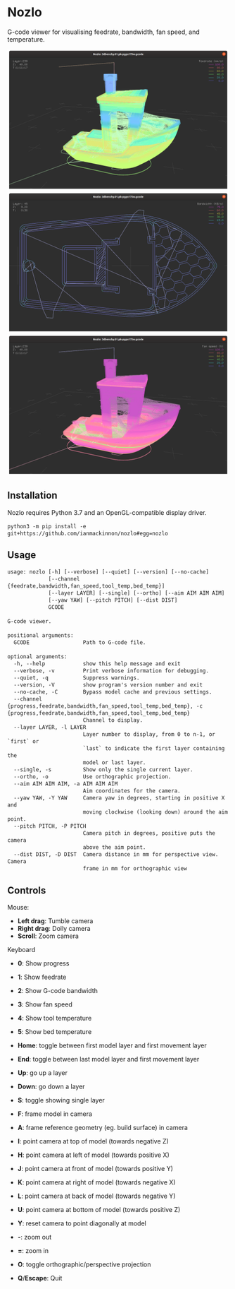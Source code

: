 # Nozlo

G-code viewer for visualising feedrate, bandwidth, fan speed, and temperature.

![Nozlo 3DBenchy feedrate screenshot](nozlo-3dbench-feedrate.png)
![Nozlo 3DBenchy bandwidth screenshot](nozlo-3dbench-bandwidth-single-ortho.png)
![Nozlo 3DBenchy fan speed screenshot](nozlo-3dbench-fan-speed.png)


## Installation

Nozlo requires Python 3.7 and an OpenGL-compatible display driver.

```
python3 -m pip install -e git+https://github.com/ianmackinnon/nozlo#egg=nozlo
```


## Usage

```
usage: nozlo [-h] [--verbose] [--quiet] [--version] [--no-cache]
             [--channel {feedrate,bandwidth,fan_speed,tool_temp,bed_temp}]
             [--layer LAYER] [--single] [--ortho] [--aim AIM AIM AIM]
             [--yaw YAW] [--pitch PITCH] [--dist DIST]
             GCODE

G-code viewer.

positional arguments:
  GCODE                 Path to G-code file.

optional arguments:
  -h, --help            show this help message and exit
  --verbose, -v         Print verbose information for debugging.
  --quiet, -q           Suppress warnings.
  --version, -V         show program's version number and exit
  --no-cache, -C        Bypass model cache and previous settings.
  --channel {progress,feedrate,bandwidth,fan_speed,tool_temp,bed_temp}, -c {progress,feedrate,bandwidth,fan_speed,tool_temp,bed_temp}
                        Channel to display.
  --layer LAYER, -l LAYER
                        Layer number to display, from 0 to n-1, or `first` or
                        `last` to indicate the first layer containing the
                        model or last layer.
  --single, -s          Show only the single current layer.
  --ortho, -o           Use orthographic projection.
  --aim AIM AIM AIM, -a AIM AIM AIM
                        Aim coordinates for the camera.
  --yaw YAW, -Y YAW     Camera yaw in degrees, starting in positive X and
                        moving clockwise (looking down) around the aim point.
  --pitch PITCH, -P PITCH
                        Camera pitch in degrees, positive puts the camera
                        above the aim point.
  --dist DIST, -D DIST  Camera distance in mm for perspective view. Camera
                        frame in mm for orthographic view
```


## Controls

Mouse:

-   **Left drag**: Tumble camera
-   **Right drag**: Dolly camera
-   **Scroll**: Zoom camera

Keyboard

-   **0**: Show progress
-   **1**: Show feedrate
-   **2**: Show G-code bandwidth
-   **3**: Show fan speed
-   **4**: Show tool temperature
-   **5**: Show bed temperature

-   **Home**: toggle between first model layer and first movement layer
-   **End**: toggle between last model layer and first movement layer
-   **Up**: go up a layer
-   **Down**: go down a layer
-   **S**: toggle showing single layer

-   **F**: frame model in camera
-   **A**: frame reference geometry (eg. build surface) in camera
-   **I**: point camera at top of model (towards negative Z)
-   **H**: point camera at left of model (towards positive X)
-   **J**: point camera at front of model (towards positive Y)
-   **K**: point camera at right of model (towards negative X)
-   **L**: point camera at back of model (towards negative Y)
-   **U**: point camera at bottom of model (towards positive Z)
-   **Y**: reset camera to point diagonally at model
-   **-**: zoom out
-   **=**: zoom in

-   **O**: toggle orthographic/perspective projection

-   **Q**/**Escape**: Quit

